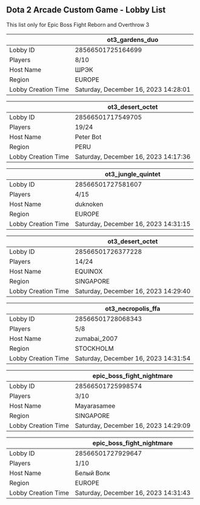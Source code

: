 ## Dota 2 Arcade Custom Game - Lobby List

This list only for Epic Boss Fight Reborn and Overthrow 3

|  | ot3_gardens_duo |
| ------ | ------ |
| Lobby ID | 28566501725164699 |
| Players | 8/10 |
| Host Name | ШРЭК |
| Region | EUROPE |
| Lobby Creation Time | Saturday, December 16, 2023 14:28:01 |


|  | ot3_desert_octet |
| ------ | ------ |
| Lobby ID | 28566501717549705 |
| Players | 19/24 |
| Host Name | Peter Bot |
| Region | PERU |
| Lobby Creation Time | Saturday, December 16, 2023 14:17:36 |


|  | ot3_jungle_quintet |
| ------ | ------ |
| Lobby ID | 28566501727581607 |
| Players | 4/15 |
| Host Name | duknoken |
| Region | EUROPE |
| Lobby Creation Time | Saturday, December 16, 2023 14:31:15 |


|  | ot3_desert_octet |
| ------ | ------ |
| Lobby ID | 28566501726377228 |
| Players | 14/24 |
| Host Name | EQUINOX |
| Region | SINGAPORE |
| Lobby Creation Time | Saturday, December 16, 2023 14:29:40 |


|  | ot3_necropolis_ffa |
| ------ | ------ |
| Lobby ID | 28566501728068343 |
| Players | 5/8 |
| Host Name | zumabai_2007 |
| Region | STOCKHOLM |
| Lobby Creation Time | Saturday, December 16, 2023 14:31:54 |


|  | epic_boss_fight_nightmare |
| ------ | ------ |
| Lobby ID | 28566501725998574 |
| Players | 3/10 |
| Host Name | Mayarasamee |
| Region | SINGAPORE |
| Lobby Creation Time | Saturday, December 16, 2023 14:29:09 |


|  | epic_boss_fight_nightmare |
| ------ | ------ |
| Lobby ID | 28566501727929647 |
| Players | 1/10 |
| Host Name | Белый Волк |
| Region | EUROPE |
| Lobby Creation Time | Saturday, December 16, 2023 14:31:43 |



